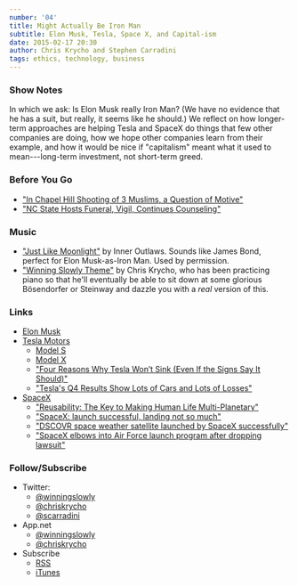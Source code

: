 ```yaml
---
number: '04'
title: Might Actually Be Iron Man
subtitle: Elon Musk, Tesla, Space X, and Capital-ism
date: 2015-02-17 20:30
author: Chris Krycho and Stephen Carradini
tags: ethics, technology, business
---
```


### Show Notes

In which we ask: Is Elon Musk really Iron Man? (We have no evidence that he has
a suit, but really, it seems like he should.) We reflect on how longer-term
approaches are helping Tesla and SpaceX do things that few other companies are
doing, how we hope other companies learn from their example, and how it would be
nice if "capitalism" meant what it used to mean---long-term investment, not
short-term greed.

### Before You Go

  - ["In Chapel Hill Shooting of 3 Muslims, a Question of Motive"][motive]
  - ["NC State Hosts Funeral, Vigil, Continues Counseling"][nc-state]

[motive]: //www.nytimes.com/2015/02/12/us/muslim-student-shootings-north-carolina.html
[nc-state]: //news.ncsu.edu/2015/02/funeral-vigil-counseling/

### Music

  - ["Just Like Moonlight"] by Inner Outlaws. Sounds like James Bond, perfect
    for Elon Musk-as-Iron Man. Used by permission.
  - ["Winning Slowly Theme"] by Chris Krycho, who has been practicing piano so
    that he'll eventually be able to sit down at some glorious Bösendorfer or
    Steinway and dazzle you with a *real* version of this.

["Just Like Moonlight"]: //inneroutlaws.bandcamp.com/track/just-like-moonlight
["Winning Slowly Theme"]: //soundcloud.com/chriskrycho/winning-slowly

### Links

  - [Elon Musk](//en.wikipedia.org/wiki/Elon_Musk)
  - [Tesla Motors](//www.teslamotors.com)
      + [Model S](//www.teslamotors.com/models)
      + [Model X](//www.teslamotors.com/modelx)
      + ["Four Reasons Why Tesla Won’t Sink (Even If the Signs Say It
        Should)"][medium]
      + ["Tesla's Q4 Results Show Lots of Cars and Lots of Losses"][losses]
  - [SpaceX](//www.spacex.com)
      + ["Reusability: The Key to Making Human Life Multi-Planetary"][reuse]
      + ["SpaceX: launch successful, landing not so much"][landing]
      + ["DSCOVR space weather satellite launched by SpaceX
        successfully"][DSCOVR]
      + ["SpaceX elbows into Air Force launch program after dropping
        lawsuit"][lawsuit]

[medium]: //medium.com/@CARandDRIVER/four-reasons-why-tesla-wont-sink-even-if-the-signs-say-it-should-8ff2ca0e226a
[losses]: //arstechnica.com/cars/2015/02/teslas-q4-results-show-lots-of-cars-and-lots-of-losses/
[reuse]: //www.spacex.com/news/2013/03/31/reusability-key-making-human-life-multi-planetary
[landing]: //arstechnica.com/science/2015/01/spacex-launch-successful-landing-not-so-much/
[DSCOVR]: //arstechnica.com/science/2015/02/dscovr-space-weather-satellite-launched-by-spacex-successfully/
[lawsuit]: //arstechnica.com/business/2015/01/spacex-elbows-into-air-force-launch-program-after-dropping-lawsuit/

### Follow/Subscribe

  - Twitter:
      + [@winningslowly](//www.twitter.com/winningslowly)
      + [@chriskrycho](//www.twitter.com/chriskrycho)
      + [@scarradini](//www.twitter.com/scarradini)
  - App.net
      + [@winningslowly](//alpha.app.net/winningslowly)
      + [@chriskrycho](//alpha.app.net/chriskrycho)
  - Subscribe
      + [RSS](//www.winningslowly.org/feed.xml)
      + [iTunes](//itunes.apple.com/us/podcast/winning-slowly/id807603957?mt=2)
